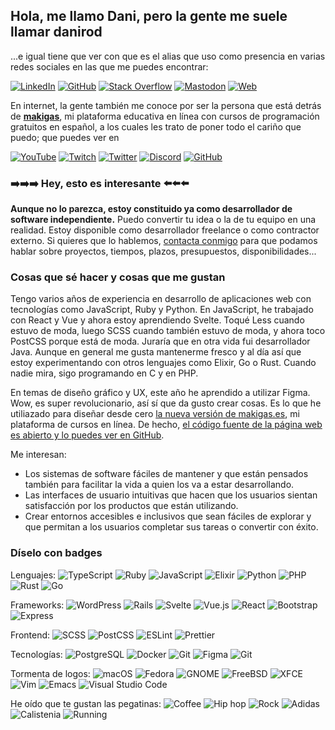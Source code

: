 ## Hola, me llamo Dani, pero la gente me suele llamar danirod

...e igual tiene que ver con que es el alias que uso como presencia en varias
redes sociales en las que me puedes encontrar:

[![LinkedIn](https://img.shields.io/badge/LinkedIn-0e76a8?style=for-the-badge&logo=linkedin)](https://linkedin.com/in/danirod)
[![GitHub](https://img.shields.io/badge/GitHub-000000?style=for-the-badge&logo=github)](https://github.com/danirod)
[![Stack Overflow](https://img.shields.io/badge/Stack%20Overflow-FFFFFF?style=for-the-badge&logo=stackoverflow)](https://stackoverflow.com/users/2033517/danirod)
[![Mastodon](https://img.shields.io/badge/Mastodon-191b22?style=for-the-badge&logo=mastodon)](https://fosstodon.org/@danirod)
[![Web](https://img.shields.io/badge/Web-21759B?style=for-the-badge&logo=rss&logoColor=white)](https://danirod.es)

En internet, la gente también me conoce por ser la persona que está detrás de **[makigas](https://makigas.es)**, mi plataforma educativa en línea con cursos de programación gratuitos en español, a los cuales les trato de poner todo el cariño que puedo; que puedes ver en

[![YouTube](https://img.shields.io/badge/YouTube-red?style=for-the-badge&logo=youtube)](https://youtube.com/makigas)
[![Twitch](https://img.shields.io/badge/Twitch-9146FF?style=for-the-badge&logo=twitch&logoColor=white)](https://twitch.tv/danirod_)
[![Twitter](https://img.shields.io/badge/Twitter-1DA1F2?style=for-the-badge&logo=twitter&logoColor=white)](https://twitter.com/makigas)
[![Discord](https://img.shields.io/badge/Discord-5865F2?style=for-the-badge&logo=discord&logoColor=white)](https://discord.gg/Mq7TBAB)
[![GitHub](https://img.shields.io/badge/GitHub-000000?style=for-the-badge&logo=github)](https://github.com/makigas)

### ➡️➡️➡️ Hey, esto es interesante ⬅️⬅️⬅️

**Aunque no lo parezca, estoy constituido ya como desarrollador de software independiente.** Puedo convertir tu idea o la de tu equipo en una realidad. Estoy disponible como desarrollador freelance o como contractor externo. Si quieres que lo hablemos, [contacta conmigo][ct] para que podamos hablar sobre proyectos, tiempos, plazos, presupuestos, disponibilidades...

[ct]: https://danirod.es/contacto/

### Cosas que sé hacer y cosas que me gustan

Tengo varios años de experiencia en desarrollo de aplicaciones web con tecnologías como JavaScript, Ruby y Python. En JavaScript, he trabajado con React y Vue y ahora estoy aprendiendo Svelte. Toqué Less cuando estuvo de moda, luego SCSS cuando también estuvo de moda, y ahora toco PostCSS porque está de moda. Juraría que en otra vida fui desarrollador Java. Aunque en general me gusta mantenerme fresco y al día así que estoy experimentando con otros lenguajes como Elixir, Go o Rust. Cuando nadie mira, sigo programando en C y en PHP.

En temas de diseño gráfico y UX, este año he aprendido a utilizar Figma. Wow, es super revolucionario, así sí que da gusto crear cosas. Es lo que he utiliazado para diseñar desde cero [la nueva versión de makigas.es](https://makigas.es), mi plataforma de cursos en línea. De hecho, [el código fuente de la página web es abierto y lo puedes ver en GitHub](https://github.com/makigas/makigas.es).

Me interesan:

- Los sistemas de software fáciles de mantener y que están pensados también para facilitar la vida a quien los va a estar desarrollando.
- Las interfaces de usuario intuitivas que hacen que los usuarios sientan satisfacción por los productos que están utilizando.
- Crear entornos accesibles e inclusivos que sean fáciles de explorar y que permitan a los usuarios completar sus tareas o convertir con éxito.

### Díselo con badges

Lenguajes:
![TypeScript](https://img.shields.io/badge/TypeScript-black?style=flat&logo=typescript)
![Ruby](https://img.shields.io/badge/Ruby-820C02?style=flat&logo=ruby)
![JavaScript](https://img.shields.io/badge/JavaScript-black?style=flat&logo=javascript)
![Elixir](https://img.shields.io/badge/Elixir-674773?style=flat&logo=elixir)
![Python](https://img.shields.io/badge/Python-ffe052?style=flat&logo=python)
![PHP](https://img.shields.io/badge/PHP-white?style=flat&logo=php)
![Rust](https://img.shields.io/badge/Rust-000000?style=flat&logo=rust)
![Go](https://img.shields.io/badge/Go-00ADD8?style=flat&logo=go&logoColor=white)

Frameworks:
![WordPress](https://img.shields.io/badge/WordPress-21759B?style=flat&logo=wordpress)
![Rails](https://img.shields.io/badge/Rails-CC0000?style=flat&logo=rubyonrails)
![Svelte](https://img.shields.io/badge/Svelte-white?style=flat&logo=svelte)
![Vue.js](https://img.shields.io/badge/Vue.js-white?style=flat&logo=vuedotjs)
![React](https://img.shields.io/badge/React-white?style=flat&logo=react)
![Bootstrap](https://img.shields.io/badge/Bootstrap-white?style=flat&logo=bootstrap)
![Express](https://img.shields.io/badge/Express-black?style=flat&logo=express)

Frontend:
![SCSS](https://img.shields.io/badge/SCSS-white?style=flat&logo=sass)
![PostCSS](https://img.shields.io/badge/PostCSS-DD3A0A?style=flat&logo=postcss)
![ESLint](https://img.shields.io/badge/ESLint-4B32C3?style=flat&logo=eslint)
![Prettier](https://img.shields.io/badge/Prettier-F7B93E?style=flat&logo=prettier&logoColor=white)

Tecnologías:
![PostgreSQL](https://img.shields.io/badge/PostgreSQL-white?style=flat&logo=postgresql)
![Docker](https://img.shields.io/badge/Docker-white?style=flat&logo=docker)
![Git](https://img.shields.io/badge/Git-white?style=flat&logo=git)
![Figma](https://img.shields.io/badge/Figma-white?style=flat&logo=figma)
![Git](https://img.shields.io/badge/Git-white?style=flat&logo=git)

Tormenta de logos:
![macOS](https://img.shields.io/badge/macOS-black?style=flat&logo=apple)
![Fedora](https://img.shields.io/badge/Fedora-white?style=flat&logo=fedora)
![GNOME](https://img.shields.io/badge/GNOME-white?style=flat&logo=gnome)
![FreeBSD](https://img.shields.io/badge/FreeBSD-AB2B28?style=flat&logo=freebsd)
![XFCE](https://img.shields.io/badge/XFCE-white?style=flat&logo=xfce)
![Vim](https://img.shields.io/badge/vim-019733?style=flat&logo=vim)
![Emacs](https://img.shields.io/badge/Emacs-white?style=flat&logo=gnuemacs)
![Visual Studio Code](https://img.shields.io/badge/Visual%20Studio%20Code-007ACC?style=flat&logo=visualstudiocode)

He oído que te gustan las pegatinas:
![Coffee](https://img.shields.io/badge/Café-2F2625?style=flat)
![Hip hop](https://img.shields.io/badge/Hip%20hop-purple?style=flat)
![Rock](https://img.shields.io/badge/Rock-silver?style=flat)
![Adidas](https://img.shields.io/badge/Adidas-black?style=flat&logo=adidas)
![Calistenia](https://img.shields.io/badge/Calistenia-darkgreen?style=flat)
![Running](https://img.shields.io/badge/Running-darkblue?style=flat)
